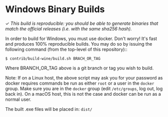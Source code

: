 Windows Binary Builds
=====================

✓ _This build is reproducible: you should be able to generate
   binaries that match the official releases (i.e. with the same sha256 hash)._

In order to build for Windows, you must use docker.
Don't worry! It's fast and produces 100% reproducible builds.
You may do so by issuing the following command (from the top-level of this
repository)::

    $ contrib/build-wine/build.sh BRACH_OR_TAG

Where BRANCH_OR_TAG above is a git branch or tag you wish to build.

Note: If on a Linux host, the above script may ask you for your password as
docker requires commands be run as either `root` or a user in the `docker` group.
Make sure you are in the `docker` group (edit `/etc/groups`, log out, log back in).
On a macOS host, this is not the case and docker can be run as a normal user.

The built .exe files will be placed in: `dist/`

